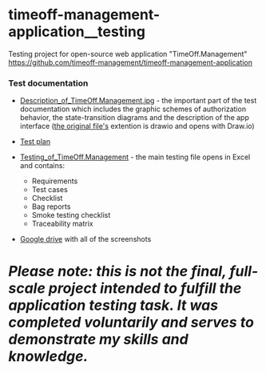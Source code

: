 # timeoff-management-application__testing
Testing project for open-source web application "TimeOff.Management"
https://github.com/timeoff-management/timeoff-management-application


### Test documentation 

- [Description_of_TimeOff.Management.jpg](Description_of_TimeOff.Management.jpg) - the important part of the test documentation which includes the graphic schemes of authorization behavior, the state-transition diagrams and the description of the app interface ([the original file's](Description_of_TimeOff.Management.drawio) extention is drawio and opens with Draw.io)   

- [Test plan](Test_Plan_of_TimeOff.Management.doc)

- [Testing_of_TimeOff.Management](Testing_of_TimeOff.Management.xlsx) - the main testing file opens in Excel and contains:
  - Requirements
  - Test cases
  - Checklist
  - Bag reports
  - Smoke testing checklist
  - Traceability matrix

 - [Google drive](https://drive.google.com/drive/folders/13vFUtBJLVdsQXlyEmhoB7xfzSVEVWCKL?dmr=1&ec=wgc-drive-hero-goto) with all of the screenshots



 # *Please note:* _this is not the final, full-scale project intended to fulfill the application testing task. It was completed voluntarily and serves to demonstrate my skills and knowledge._